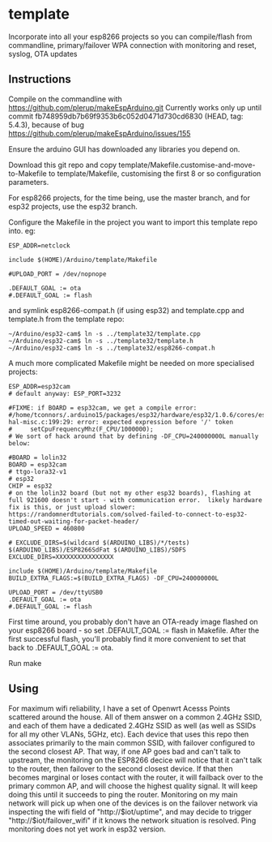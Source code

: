 # template
Incorporate into all your esp8266 projects so you can compile/flash from commandline, primary/failover WPA connection with monitoring and reset, syslog, OTA updates

## Instructions
Compile on the commandline with https://github.com/plerup/makeEspArduino.git Currently works only up until commit fb748959db7b69f9353b6c052d0471d730cd6830 (HEAD, tag: 5.4.3), because of bug https://github.com/plerup/makeEspArduino/issues/155

Ensure the arduino GUI has downloaded any libraries you depend on.

Download this git repo and copy template/Makefile.customise-and-move-to-Makefile to template/Makefile, customising the first 8 or so configuration parameters.

For esp8266 projects, for the time being, use the master branch, and for esp32 projects, use the esp32 branch.

Configure the Makefile in the project you want to import this template repo into. eg:

```
ESP_ADDR=netclock

include $(HOME)/Arduino/template/Makefile

#UPLOAD_PORT = /dev/nopnope

.DEFAULT_GOAL := ota
#.DEFAULT_GOAL := flash
```
and symlink esp8266-compat.h (if using esp32) and template.cpp and template.h from the template repo:
```
~/Arduino/esp32-cam$ ln -s ../template32/template.cpp
~/Arduino/esp32-cam$ ln -s ../template32/template.h
~/Arduino/esp32-cam$ ln -s ../template32/esp8266-compat.h
```


A much more complicated Makefile might be needed on more specialised projects:
```
ESP_ADDR=esp32cam
# default anyway: ESP_PORT=3232

#FIXME: if BOARD = esp32cam, we get a compile error:
#/home/tconnors/.arduino15/packages/esp32/hardware/esp32/1.0.6/cores/esp32/esp32-hal-misc.c:199:29: error: expected expression before '/' token
#     setCpuFrequencyMhz(F_CPU/1000000);
# We sort of hack around that by defining -DF_CPU=240000000L manually below:

#BOARD = lolin32
BOARD = esp32cam
# ttgo-lora32-v1
# esp32
CHIP = esp32
# on the lolin32 board (but not my other esp32 boards), flashing at full 921600 doesn't start - with communication error.  likely hardware fix is this, or just upload slower: https://randomnerdtutorials.com/solved-failed-to-connect-to-esp32-timed-out-waiting-for-packet-header/
UPLOAD_SPEED = 460800

# EXCLUDE_DIRS=$(wildcard $(ARDUINO_LIBS)/*/tests) $(ARDUINO_LIBS)/ESP8266SdFat $(ARDUINO_LIBS)/SDFS
EXCLUDE_DIRS=XXXXXXXXXXXXXXXX

include $(HOME)/Arduino/template/Makefile
BUILD_EXTRA_FLAGS:=$(BUILD_EXTRA_FLAGS) -DF_CPU=240000000L

UPLOAD_PORT = /dev/ttyUSB0
.DEFAULT_GOAL := ota
#.DEFAULT_GOAL := flash
```

First time around, you probably don't have an OTA-ready image flashed on your esp8266 board - so set .DEFAULT_GOAL := flash in Makefile. After the first successful flash, you'll probably find it more convenient to set that back to .DEFAULT_GOAL := ota.

Run make

## Using
For maximum wifi reliability, I have a set of Openwrt Acesss Points scattered around the house.  All of them answer on a common 2.4GHz SSID, and each of them have a dedicated 2.4GHz SSID as well (as well as SSIDs for all my other VLANs, 5GHz, etc).  Each device that uses this repo then associates primarily to the main common SSID, with failover configured to the second closest AP. That way, if one AP goes bad and can't talk to upstream, the monitoring on the ESP8266 decice will notice that it can't talk to the router, then failover to the second closest device.  If that then becomes marginal or loses contact with the router, it will failback over to the primary common AP, and will choose the highest quality signal.  It will keep doing this until it succeeds to ping the router.  Monitoring on my main network will pick up when one of the devices is on the failover network via inspecting the wifi field of "http://$iot/uptime", and may decide to trigger "http://$iot/failover_wifi" if it knows the network situation is resolved.
Ping monitoring does not yet work in esp32 version.


